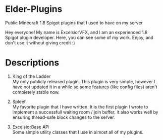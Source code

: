 # Elder-Plugins
Public Minecraft 1.8 Spigot plugins that I used to have on my server                                       



Hey everyone! My name is ExcelsiorVFX, and I am an experienced 1.8 Spigot plugin developer. Here, you can see some of my work. Enjoy, and don't use it without giving credit :)

# Descriptions

  1. King of the Ladder                                                           
       My only publicly released plugin. This plugin is very simple, however I have not updated it in a while so some features (like config files) aren't completely stable now.

  2. Spleef                                             
       My favorite plugin that I have written. It is the first plugin I wrote to implement a successfull waiting room / join buffer. It also works well by ensuring thread-safe block changes to the server.

  3. ExcelsiorBase API                                                    
       Some simple utility classes that I use in almost all of my plugins.
